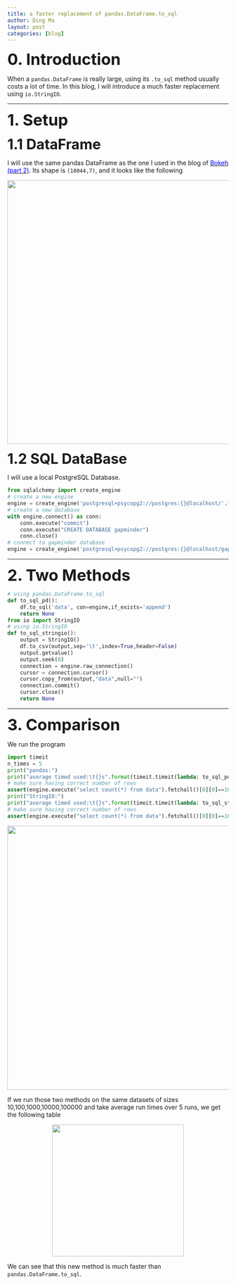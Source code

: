 ```yaml
---
title: a faster replacement of pandas.DataFrame.to_sql
author: Ding Ma
layout: post
categories: [blog]
---
```


<span style="font-weight:bold;font-size:36px">0. Introduction</span>

When a `pandas.DataFrame` is really large, using its `.to_sql` method usually costs a lot of time. In this blog, I will introduce a much faster replacement using `io.StringIO`.

---
<span style="font-weight:bold;font-size:36px">1. Setup</span>

<span style="font-weight:bold;font-size:32px">1.1 DataFrame</span>

I will use the same pandas DataFrame as the one I used in the blog of [<span style="color:blue">Bokeh (part 2)</span>](https://dingma129.github.io/blog/2019/08/12/Bokeh_2.html). Its shape is `(10044,7)`, and it looks like the following
<center><img src="https://dingma129.github.io/assets/figures/blog/bokeh_2_data.png" width="600" ></center>

<span style="font-weight:bold;font-size:32px">1.2 SQL DataBase</span>

I will use a local PostgreSQL Database.
```python
from sqlalchemy import create_engine
# create a new engine
engine = create_engine('postgresql+psycopg2://postgres:{}@localhost/'.format(password))
# create a new database
with engine.connect() as conn:
    conn.execute("commit")
    conn.execute("CREATE DATABASE gapminder")
    conn.close()
# connect to gapminder database
engine = create_engine('postgresql+psycopg2://postgres:{}@localhost/gapminder'.format(password))
```
---
<span style="font-weight:bold;font-size:36px">2. Two Methods</span>
```python
# using pandas.DataFrame.to_sql
def to_sql_pd():
    df.to_sql('data', con=engine,if_exists='append')
    return None
from io import StringIO
# using io.StringIO
def to_sql_stringio():
    output = StringIO()
    df.to_csv(output,sep='\t',index=True,header=False)
    output.getvalue()
    output.seek(0)
    connection = engine.raw_connection()
    cursor = connection.cursor()
    cursor.copy_from(output,"data",null="")
    connection.commit()
    cursor.close()
    return None
```
---
<span style="font-weight:bold;font-size:36px">3. Comparison</span>

We run the program
```python
import timeit
n_times = 5
print("pandas:")
print("average timed used:\t{}s".format(timeit.timeit(lambda: to_sql_pd(), number=n_times)/n_times))
# make sure having correct number of rows
assert(engine.execute("select count(*) from data").fetchall()[0][0]==10044*5)
print("StringIO:")
print("average timed used:\t{}s".format(timeit.timeit(lambda: to_sql_stringio(), number=n_times)/n_times))
# make sure having correct number of rows
assert(engine.execute("select count(*) from data").fetchall()[0][0]==10044*10)
```
<center><img src="https://dingma129.github.io/assets/figures/blog/sql_compare_1.png" width="600" ></center>

If we run those two methods on the same datasets of sizes 10,100,1000,10000,100000 and take average run times over 5 runs, we get the following table
<center><img src="https://dingma129.github.io/assets/figures/blog/sql_compare_2.png" width="300" ></center>

We can see that this new method is much faster than `pandas.DataFrame.to_sql`.